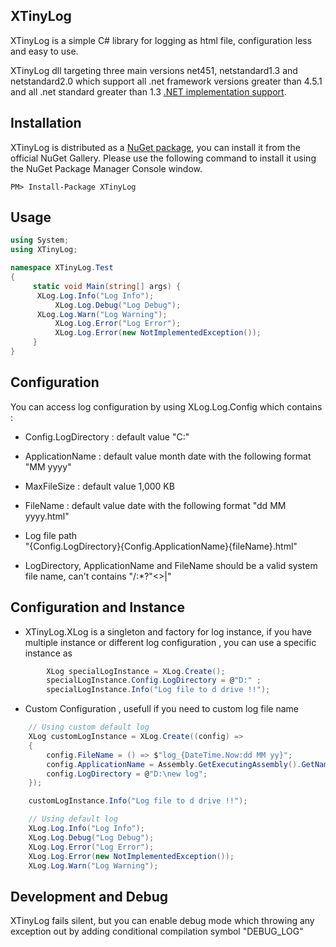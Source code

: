 ## XTinyLog

XTinyLog is a simple C# library for logging as html file, configuration less and easy to use.

XTinyLog dll targeting three main versions net451, netstandard1.3 and netstandard2.0 
which support all .net framework versions greater than 4.5.1 and all .net standard greater than 1.3 [.NET implementation support](https://docs.microsoft.com/en-us/dotnet/standard/net-standard).

## Installation

XTinyLog is distributed as a [NuGet package](https://www.nuget.org/packages/XTinyLog), you can install it from the official NuGet Gallery. Please use the following command to install it using the NuGet Package Manager Console window.

```
PM> Install-Package XTinyLog
```

## Usage
```csharp
using System;
using XTinyLog;

namespace XTinyLog.Test
{
     static void Main(string[] args) {
	  XLog.Log.Info("Log Info");
          XLog.Log.Debug("Log Debug");
	  XLog.Log.Warn("Log Warning");
          XLog.Log.Error("Log Error");
          XLog.Log.Error(new NotImplementedException());
	 }
}
```

## Configuration
You can access log configuration by using XLog.Log.Config which contains :
- Config.LogDirectory 		:  default value "C:\" 
- ApplicationName 		:  default value month date with the following format "MM yyyy"
- MaxFileSize 			:  default value 1,000 KB
- FileName  			:  default value date with the following format "dd MM yyyy.html"
	
- Log file path  
"{Config.LogDirectory}\{Config.ApplicationName}\{fileName}.html"
* LogDirectory, ApplicationName and FileName should be a valid system file name, can't contains "\/:*?"<>|"
	
## Configuration and Instance 
- XTinyLog.XLog is a singleton and factory for log instance, if you have multiple instance or different log configuration , you can use a specific instance as

```csharp	
        XLog specialLogInstance = XLog.Create();
        specialLogInstance.Config.LogDirectory = @"D:" ;
        specialLogInstance.Info("Log file to d drive !!");
```

- Custom Configuration , usefull if you need to custom log file name 

```csharp	
	// Using custom default log 
	XLog customLogInstance = XLog.Create((config) =>
	{
		config.FileName = () => $"log_{DateTime.Now:dd MM yy}";
		config.ApplicationName = Assembly.GetExecutingAssembly().GetName().Name;
		config.LogDirectory = @"D:\new log";
	});

	customLogInstance.Info("Log file to d drive !!");

	// Using default log 
	XLog.Log.Info("Log Info");
	XLog.Log.Debug("Log Debug");
	XLog.Log.Error("Log Error");
	XLog.Log.Error(new NotImplementedException());
	XLog.Log.Warn("Log Warning");
```

## Development and Debug
XTinyLog fails silent, but you can enable debug mode which throwing any exception out by adding conditional compilation symbol "DEBUG_LOG"	
